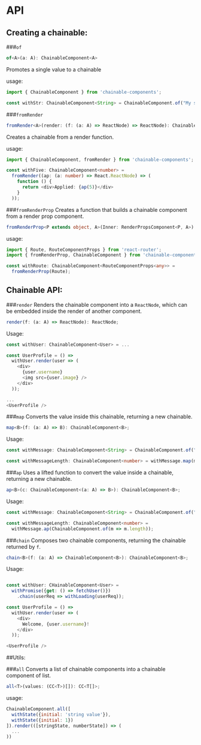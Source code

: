 # API

## Creating a chainable:

###`of`
```typescript
of<A>(a: A): ChainableComponent<A>
```

Promotes a single value to a chainable

usage:
```typescript
import { ChainableComponent } from 'chainable-components';

const withStr: ChainableComponent<String> = ChainableComponent.of("My string");
```

###`fromRender`
```typescript
fromRender<A>(render: (f: (a: A) => ReactNode) => ReactNode): ChainableComponent<A>
```

Creates a chainable from a render function.

usage: 
````typescript
import { ChainableComponent, fromRender } from 'chainable-components';

const withFive: ChainableComponent<number> =
  fromRender((ap: (a: number) => React.ReactNode) => (
    function () {
      return <div>Applied: {ap(5)}</div>
    }
  ));
````

###`fromRenderProp`
Creates a function that builds a chainable component from a render prop component.

```typescript
fromRenderProp<P extends object, A>(Inner: RenderPropsComponent<P, A>): (p: P) => ChainableComponent<A>
```

usage:
````typescript
import { Route, RouteComponentProps } from 'react-router';
import { fromRenderProp, ChainableComponent } from 'chainable-components';

const withRoute: ChainableComponent<RouteComponentProps<any>> = 
  fromRenderProp(Route);
````

## Chainable API:

###`render`
Renders the chainable component into a `ReactNode`, which can be embedded inside the render of another component.
````typescript
render(f: (a: A) => ReactNode): ReactNode;
````

Usage:
````typescript
const withUser: ChainableComponent<User> = ...

const UserProfile = () =>
  withUser.render(user => (
    <div>
      {user.username}
      <img src={user.image} />
    </div>
  ));

...
<UserProfile />
````

###`map`
Converts the value inside this chainable, returning a new chainable.
````typescript
map<B>(f: (a: A) => B): ChainableComponent<B>;
````

Usage:
````typescript
const withMessage: ChainableComponent<String> = ChainableComponent.of("My message");

const withMessageLength: ChainableComponent<number> = withMessage.map(m => m.length);
````

###`ap`
Uses a lifted function to convert the value inside a chainable, returning a new chainable.
````typescript
ap<B>(c: ChainableComponent<(a: A) => B>): ChainableComponent<B>;
````

Usage:
````typescript
const withMessage: ChainableComponent<String> = ChainableComponent.of("My message");

const withMessageLength: ChainableComponent<number> = 
  withMessage.ap(ChainableComponent.of(m => m.length));
````

###`chain`
Composes two chainable components, returning the chainable returned by `f`.
````typescript
chain<B>(f: (a: A) => ChainableComponent<B>): ChainableComponent<B>;
````
Usage:
````typescript

const withUser: CHainableComponent<User> = 
  withPromise({get: () => fetchUser()})
    .chain(userReq => withLoading(userReq));

const UserProfile = () =>
  withUser.render(user => (
    <div>
      Welcome, {user.username}!
    </div>
  ));

<UserProfile />
````

##Utils:

###`all`
Converts a list of chainable components into a chainable component of list.
````typescript
all<T>(values: (CC<T>)[]): CC<T[]>;
````

usage:
````js
ChainableComponent.all([
  withState({initial: 'string value'}),
  withState({initial: 1})
]).render(([stringState, numberState]) => (
  ...
))
````

